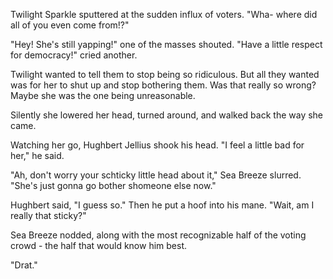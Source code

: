 Twilight Sparkle sputtered at the sudden influx of voters. "Wha- where did all of you even come from!?"

"Hey! She's still yapping!" one of the masses shouted. "Have a little respect for democracy!" cried another.

Twilight wanted to tell them to stop being so ridiculous. But all they wanted was for her to shut up and stop bothering them. Was that really so wrong? Maybe she was the one being unreasonable.

Silently she lowered her head, turned around, and walked back the way she came.

Watching her go, Hughbert Jellius shook his head. "I feel a little bad for her," he said.

"Ah, don't worry your schticky little head about it," Sea Breeze slurred. "She's just gonna go bother shomeone else now."

Hughbert said, "I guess so." Then he put a hoof into his mane. "Wait, am I really that sticky?"

Sea Breeze nodded, along with the most recognizable half of the voting crowd - the half that would know him best.

"Drat."